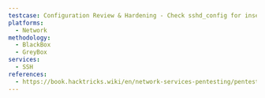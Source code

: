 ```yaml
---
testcase: Configuration Review & Hardening - Check sshd_config for insecure settings (PermitEmptyPasswords, PasswordAuthentication yes)
platforms: 
  - Network
methodology: 
  - BlackBox
  - GreyBox
services:
  - SSH
references:
  - https://book.hacktricks.wiki/en/network-services-pentesting/pentesting-ssh.html
---
```

